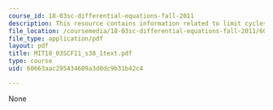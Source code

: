 ```yaml
---
course_id: 18-03sc-differential-equations-fall-2011
description: This resource contains information related to limit cycles.
file_location: /coursemedia/18-03sc-differential-equations-fall-2011/60663aac295434609a3d0dc9b31b42c4_MIT18_03SCF11_s38_1text.pdf
file_type: application/pdf
layout: pdf
title: MIT18_03SCF11_s38_1text.pdf
type: course
uid: 60663aac295434609a3d0dc9b31b42c4

---
```

None